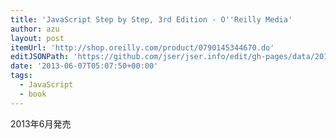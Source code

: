```yaml
---
title: 'JavaScript Step by Step, 3rd Edition - O''Reilly Media'
author: azu
layout: post
itemUrl: 'http://shop.oreilly.com/product/0790145344670.do'
editJSONPath: 'https://github.com/jser/jser.info/edit/gh-pages/data/2013/06/index.json'
date: '2013-06-07T05:07:50+00:00'
tags:
  - JavaScript
  - book
---
```

2013年6月発売

